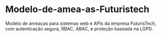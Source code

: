 # Modelo-de-amea-as-Futuristech
Modelo de ameaças para sistemas web e APIs da empresa FuturisTech, com autenticação segura, RBAC, ABAC, e proteção baseada na LGPD.
